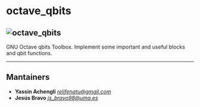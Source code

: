 # octave_qbits

![octave_qbits](https://notabug.org/windy_clouds/octave_qbits/raw/master/logo.png)
---

GNU Octave qbits Toolbox. Implement some important and useful blocks and qbit functions.

---

## Mantainers
- **Yassin Achengli** *<relifenatu@gmail.com>*
- **Jesús Bravo** *<js_bravo98@uma.es>*

